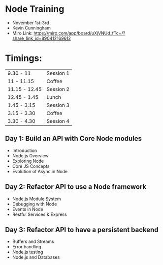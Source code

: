 # Node Training

- November 1st-3rd
- Kevin Cunningham
- Miro Link: https://miro.com/app/board/uXjVNUd_fTc=/?share_link_id=890412169612


# Timings:

| | |
| --- | --- |
| 9.30 - 11 | Session 1 |
| 11 - 11.15 | Coffee |
| 11.15 - 12.45 | Session 2 |
| 12.45 - 1.45 | Lunch |
| 1.45 - 3.15 | Session 3 |
| 3.15 - 3.30 | Coffee |
| 3.30 - 4.30 | Session 4 | 




## Day 1: Build an API with Core Node modules

- Introduction
- Node.js Overview
- Exploring Node
- Core JS Concepts
- Evolution of Async in Node

## Day 2: Refactor API to use a Node framework

- Node.js Module System
- Debugging with Node
- Events in Node
- Restful Services & Express

## Day 3: Refactor API to have a persistent backend

- Buffers and Streams
- Error handling
- Node.js testing
- Node.js and Databases
